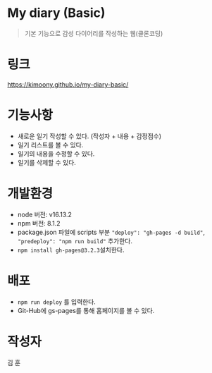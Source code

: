 # My diary (Basic)

> 기본 기능으로 감성 다이어리를 작성하는 웹(클론코딩)

# 링크

https://kimoony.github.io/my-diary-basic/

# 기능사항
- 새로운 일기 작성할 수 있다. (작성자 + 내용 + 감정점수)
- 일기 리스트를 볼 수 있다.
- 일기의 내용을 수정할 수 있다.
- 일기를 삭제할 수 있다.

# 개발환경
- node 버전: v16.13.2
- npm 버전: 8.1.2
- package.json 파일에 scripts 부분 `"deploy": "gh-pages -d build"`, `"predeploy": "npm run build"` 추가한다.
- `npm install gh-pages@3.2.3`설치한다.

# 배포
- `npm run deploy` 를 입력한다.
- Git-Hub에 gs-pages를 통해 홈페이지를 볼 수 있다.

# 작성자
김 훈
